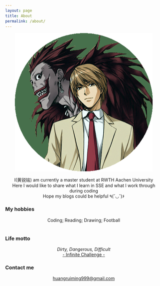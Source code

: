```yaml
---
layout: page
title: About
permalink: /about/
---
```




<p align="center">
<img src="images/imageedit_2_6522234514.png">
</p>



<center>I(黄锐铭) am currently a master student at RWTH Aachen University</center>

<center>Here I would like to share what I learn in SSE and what I work through during coding</center>

<center>Hope my blogs could be helpful  ٩(˘◡˘)۶</center>



### My hobbies

<center>Coding; Reading; Drawing; Football</center>

<br/>

### Life motto

<center><i>Dirty, Dangerous, Difficult</i></center>	

<center><a href="http://www.dnvod.tv/Movie/detail.aspx?id=bSRJpoSNpkA%3d">- Infinite Challenge -</a></center>

### Contact me

<center> <a href="mailto:huangruiming999@gmail.com">huangruiming999@gmail.com</a></center>